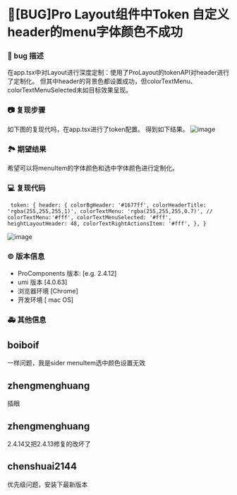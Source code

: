 # 🐛[BUG]Pro Layout组件中Token 自定义header的menu字体颜色不成功

### 🐛 bug 描述

在app.tsx中对Layout进行深度定制：使用了ProLayout的tokenAPI对header进行了定制化。
但其中header的背景色都设置成功，但colorTextMenu、colorTextMenuSelected未如目标效果呈现。

<!--
详细地描述 bug，让大家都能理解
-->

### 📷 复现步骤

<!--
清晰描述复现步骤，让别人也能看到问题，如果可能，尽量提供可执行代码，
如：https://codesandbox.io/ 在此处创建一个 codesandbox，方便我们更快的排查和复现问题
-->

如下图的复现代吗，在app.tsx进行了token配置。
得到如下结果。
![image](https://user-images.githubusercontent.com/23149314/236608342-61927b8c-5d3f-44ca-b44b-0192fd3d920a.png)

### 🏞 期望结果

希望可以将menuItem的字体颜色和选中字体颜色进行定制化。

<!--
描述你原本期望看到的结果
-->

### 💻 复现代码

` token: {
      header: {
        colorBgHeader: '#1677ff',
        colorHeaderTitle: 'rgba(255,255,255,1)',
        colorTextMenu: 'rgba(255,255,255,0.7)',
        // colorTextMenu:'#fff',
        colorTextMenuSelected: '#fff',
        heightLayoutHeader: 48,
        colorTextRightActionsItem: '#fff',
      },
    }`

![image](https://user-images.githubusercontent.com/23149314/236608379-40c173e7-36a1-4011-b2b7-d11fefdc9202.png)

<!--
提供可复现的代码，仓库，或线上示例
-->

### © 版本信息

- ProComponents 版本: [e.g. 2.4.12]
- umi 版本 [4.0.63]
- 浏览器环境 [Chrome]
- 开发环境 [ mac OS]

### 🚑 其他信息

<!--
如截图等其他信息可以贴在这里
-->

## boiboif

一样问题，我是sider menuItem选中颜色设置无效

## zhengmenghuang

插眼

## zhengmenghuang

2.4.14又把2.4.13修复的改坏了

## chenshuai2144

优先级问题，安装下最新版本

